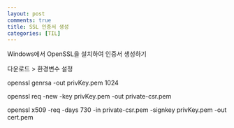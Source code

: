 ```yaml
---
layout: post
comments: true
title: SSL 인증서 생성
categories: [TIL]
---
```


Windows에서 OpenSSL을 설치하여 인증서 생성하기

다운로드 > 환경변수 설정


openssl genrsa -out privKey.pem 1024

openssl req -new -key privKey.pem -out private-csr.pem

openssl x509 -req -days 730 -in private-csr.pem -signkey privKey.pem -out cert.pem
